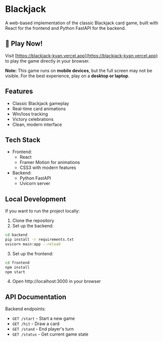 # Blackjack

A web-based implementation of the classic Blackjack card game, built with React for the frontend and Python FastAPI for the backend.

## 🚀 Play Now!

Visit [https://blackjack-kyan.vercel.app](https://blackjack-kyan.vercel.app) to play the game directly in your browser.


**Note:** This game runs on **mobile devices**, but the full screen may not be visible. For the best experience, play on a **desktop or laptop**.

## Features

- Classic Blackjack gameplay
- Real-time card animations
- Win/loss tracking
- Victory celebrations
- Clean, modern interface

## Tech Stack

- Frontend:
  - React
  - Framer Motion for animations
  - CSS3 with modern features
- Backend:
  - Python FastAPI
  - Uvicorn server

## Local Development

If you want to run the project locally:

1. Clone the repository
2. Set up the backend:
```bash
cd backend
pip install -r requirements.txt
uvicorn main:app --reload
```

3. Set up the frontend:
```bash
cd frontend
npm install
npm start
```

4. Open http://localhost:3000 in your browser


## API Documentation

Backend endpoints:
- `GET /start` - Start a new game
- `GET /hit` - Draw a card
- `GET /stand` - End player's turn
- `GET /status` - Get current game state
